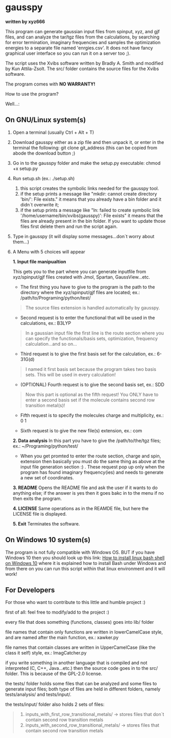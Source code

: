 # gausspy

**written by xyz666**

This program can generate gaussian input files from spinput, xyz, and gjf files,
and can analyze the tar/tgz files from the calculations, by searching for error termination, 
imaginary frequencies and samples the optimization energies to a separate file named 'enrgies.csv'.
It does not have fancy graphical user interface so you can run it on a server too ;).

The script uses the Xvibs software written by Bradly A. Smith and modified by Kun Attila-Zsolt.
The src/ folder contains the source files for the Xvibs software.

The program comes with **NO WARRANTY!**

How to use the program? 

Well...:

## On GNU/Linux system(s)

1. Open a terminal (usually Ctrl + Alt + T)

2. Download gausspy either as a zip file and then unpack it, or enter in the terminal the following: git clone git_address (this can be copied from abode the download button ;)

3. Go in to the gausspy folder and make the setup.py executable: chmod +x setup.py

4. Run setup.sh (ex.: ./setup.sh)

	1. this script creates the symbolic links needed for the gausspy tool.
	2. if the setup prints a message like "mkdir: cannot create directory 'bin/': File exists." it means
	that you already have a bin folder and it didn`t overwrite it; 
	3. if the setup prints a message like "ln: failed to create symbolic link '/home/username/bin/xvibs(gausspy)': File
	exists" it means that the files are already present in the bin folder. If you want to update those files first 
	delete them and run the script again.

5. Type in gausspy (it will display some messages...don`t worry about them...)

6. A Menu with 5 choices will appear

	**1. Input file manipualtion**
	
	This gets you to the part where you can generate inputfile from xyz/spinput/gjf files created with Jmol, Spartan, GaussView...etc.
		
	- The first thing you have to give to the program is the path to the directory where the xyz/spinput/gjf files are located; ex.: /path/to/Programing/python/test/	
	>The source files extension is handled automatically by gausspy.
		
	- Second request is to enter the functional that will be used in the  calculations, ex.: B3LYP
	>In a gaussian input file the first line is the route section where you can specify the functionals/basis sets, optimization, frequency calculation...and so on...
		
	- Third request is to give the first basis set for the calculation, ex.: 6-31G(d)
	>I named it first basis set because the program takes two basis sets. This will be used in every calculation!

	- (OPTIONAL) Fourth request is to give the second basis set, ex.: SDD
	>Now this part is optional as the fifth request! You ONLY have to enter a second basis set if the molecule contains second row transition metal(s)!

	- Fifth request is to specify the molecules charge and multiplicity, ex.: 0 1

	- Sixth request is to give the new file(s) extension, ex.: com
		
	**2. Data analysis** 
	In this part you have to give the /path/to/the/tgz files; ex.: ~/Programing/python/test/
	
	- When you get promted to enter the route section, charge and spin, extension then basically you must do the same thing as above at the input file generation section :) . These request pop up only when the program has found imaginary frequency(ies) and needs to generate a new set of coordinates.

	 **3. README**
	 Opens the README file and ask the user if it wants to do anything else; if the answer is yes then it goes bakc in to the menu if no then exits the program.
	 
	 **4. LICENSE**
	 Same operations as in the REAMDE file, but here the LICENSE file is displayed.
	 
	 **5. Exit**
	 Terminates the software.
	 
## On Windows 10 system(s) 

The program is not fully compatible with Windows OS. BUT if you have Windows 10 then you should look up this 
  link: [How to install linux bash shell on Windows 10]( https://www.howtogeek.com/249966/how-to-install-and-use-the-linux-bash-shell-on-windows-10/) where it is explained how to install Bash under Windows and from there on you can run this script within that linux environment and it will work!
 
## For Developers

For those who want to contribute to this little and humble project :)
    
 first of all: feel free to modify/add to the project :)

 every file that does something (functions, classes) goes into lib/ folder

 file names that contain only functions are written in lowerCamelCase style, and are named after the main function, ex.: xawker.py

 file names that contain classes are written in UpperCamelCase (like the class it self) style, ex.: ImagCatcher.py

 if you write something in another language that is compiled and not interpreted (C, C++, Java...etc.) then the source
 code goes in to the src/ folder. This is because of the GPL-2.0 license.

 the tests/ folder holds some files that can be analyzed and some files to generate input files; both type of files are held in different folders, namely tests/analysis/ and tests/input/.

 the tests/input/ folder also holds 2 sets of files:
> 1. inputs_with_first_row_transitional_metals/ -> stores files that don`t contain second row transition metals
> 2. inputs_with_second_row_transitional_metals/ -> stores files that contain second row transition metals

